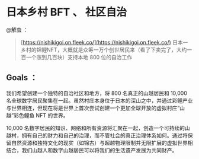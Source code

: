 # 日本乡村 BFT 、 社区自治

@解虫 ：

> [https://nishikigoi.on.fleek.co/](https://nishikigoi.on.fleek.co/) 日本一乡村的锦鲤NFT，大概就是众筹一万个创世居民来（看了下卖完了，大约一百一个涨到几百块）支持本地 800 位的自治工作
> 

## Goals ：

我们希望创建一个独特的自治社区和地方，将 800 名真正的山越居民和 10,000 名全球数字居民聚集在一起。虽然村庄本身位于日本的深山之中，并通过彩鲤产业与世界相连，但现在将是世界上首次尝试创建一个更加全球开放的虚拟村庄“山越”彩色鲤鱼 NFT 的世界。

10,000 名数字居民的知识、网络和所有资源将汇聚在一起，创造一个可持续的山越村，拥有自己的财力和自己的治理，而不管社会的真正治理体系如何。通过将保留自然资源和独特文化的现实（如锦古）与超越物理限制并无限扩展的虚拟世界相结合，我们山越人和数字山越居民可以将我们的生活遗产发展为共同财产。
